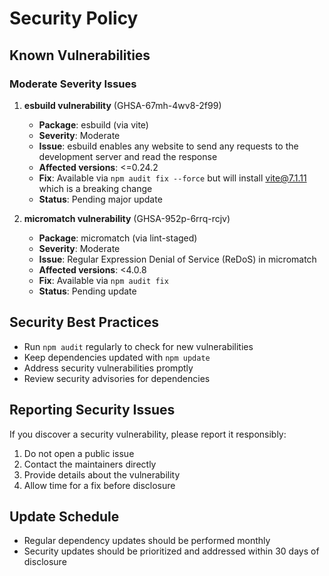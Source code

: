 # Security Policy

## Known Vulnerabilities

### Moderate Severity Issues

1. **esbuild vulnerability** (GHSA-67mh-4wv8-2f99)

   - **Package**: esbuild (via vite)
   - **Severity**: Moderate
   - **Issue**: esbuild enables any website to send any requests to the development server and read the response
   - **Affected versions**: <=0.24.2
   - **Fix**: Available via `npm audit fix --force` but will install vite@7.1.11 which is a breaking change
   - **Status**: Pending major update

2. **micromatch vulnerability** (GHSA-952p-6rrq-rcjv)
   - **Package**: micromatch (via lint-staged)
   - **Severity**: Moderate
   - **Issue**: Regular Expression Denial of Service (ReDoS) in micromatch
   - **Affected versions**: <4.0.8
   - **Fix**: Available via `npm audit fix`
   - **Status**: Pending update

## Security Best Practices

- Run `npm audit` regularly to check for new vulnerabilities
- Keep dependencies updated with `npm update`
- Address security vulnerabilities promptly
- Review security advisories for dependencies

## Reporting Security Issues

If you discover a security vulnerability, please report it responsibly:

1. Do not open a public issue
2. Contact the maintainers directly
3. Provide details about the vulnerability
4. Allow time for a fix before disclosure

## Update Schedule

- Regular dependency updates should be performed monthly
- Security updates should be prioritized and addressed within 30 days of disclosure
